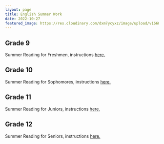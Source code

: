 ```yaml
---
layout: page
title: English Summer Work
date: 2022-10-27
featured_image: https://res.cloudinary.com/dxm7ycyxz/image/upload/v1668016966/2022/05/English-1-150x150_e3v2tr.webp
---
```


## Grade 9
 
Summer Reading for Freshmen, instructions [here.](https://docs.google.com/document/d/1uDMjTVIj_yZkYd4fPipS1GOiJ0wzwpDm9NgTLYvSsXw/edit)

## Grade 10
 
Summer Reading for Sophomores, instructions [here.](https://docs.google.com/document/d/151XbAV3xhQVzyAfNYRTxbBn-Zt0bn_b19Wzogvc9VuM/edit)

## Grade 11
 
Summer Reading for Juniors, instructions [here.](https://docs.google.com/document/d/1DyPrUddHLvaPOBAJmyFV6yaZYmt4hlhEKjUe6mV1XCc/edit)

## Grade 12
 
Summer Reading for Seniors, instructions [here.](https://docs.google.com/document/d/1uDMjTVIj_yZkYd4fPipS1GOiJ0wzwpDm9NgTLYvSsXw/edit)